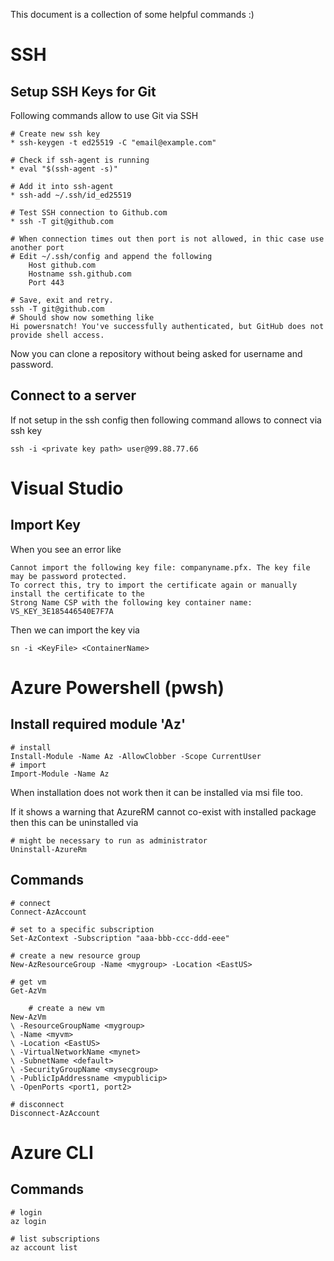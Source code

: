 This document is a collection of some helpful commands :)

# SSH
## Setup SSH Keys for Git
Following commands allow to use Git via SSH

    # Create new ssh key
    * ssh-keygen -t ed25519 -C "email@example.com"

    # Check if ssh-agent is running
    * eval "$(ssh-agent -s)"

    # Add it into ssh-agent
    * ssh-add ~/.ssh/id_ed25519

    # Test SSH connection to Github.com
    * ssh -T git@github.com

    # When connection times out then port is not allowed, in thic case use another port
    # Edit ~/.ssh/config and append the following
        Host github.com
        Hostname ssh.github.com
        Port 443

    # Save, exit and retry.
    ssh -T git@github.com
    # Should show now something like
    Hi powersnatch! You've successfully authenticated, but GitHub does not provide shell access.

Now you can clone a repository without being asked for username and password.

## Connect to a server
If not setup in the ssh config then following command allows to connect via ssh key

    ssh -i <private key path> user@99.88.77.66

# Visual Studio
## Import Key
When you see an error like
    
    Cannot import the following key file: companyname.pfx. The key file may be password protected. 
    To correct this, try to import the certificate again or manually install the certificate to the 
    Strong Name CSP with the following key container name: VS_KEY_3E185446540E7F7A
    
Then we can import the key via 
    
    sn -i <KeyFile> <ContainerName>

# Azure Powershell (pwsh)
## Install required module 'Az'
    # install
    Install-Module -Name Az -AllowClobber -Scope CurrentUser
    # import
    Import-Module -Name Az
When installation does not work then it can be installed via msi file too.

If it shows a warning that AzureRM cannot co-exist with installed package then this can be uninstalled via 

    # might be necessary to run as administrator
    Uninstall-AzureRm

## Commands
    # connect
    Connect-AzAccount
    
    # set to a specific subscription
    Set-AzContext -Subscription "aaa-bbb-ccc-ddd-eee"

    # create a new resource group
    New-AzResourceGroup -Name <mygroup> -Location <EastUS>

    # get vm
    Get-AzVm

        # create a new vm
    New-AzVm 
    \ -ResourceGroupName <mygroup> 
    \ -Name <myvm> 
    \ -Location <EastUS> 
    \ -VirtualNetworkName <mynet> 
    \ -SubnetName <default> 
    \ -SecurityGroupName <mysecgroup>
    \ -PublicIpAddressname <mypublicip>
    \ -OpenPorts <port1, port2>

    # disconnect
    Disconnect-AzAccount

# Azure CLI

## Commands
    
    # login
    az login

    # list subscriptions
    az account list